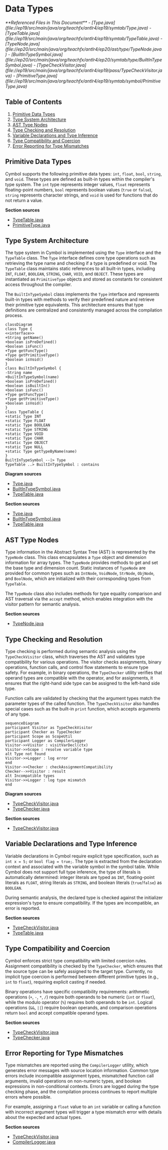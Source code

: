 # Data Types

<cite>
**Referenced Files in This Document**   
- [Type.java](file://ep19/src/main/java/org/teachfx/antlr4/ep19/symtab/Type.java)
- [TypeTable.java](file://ep19/src/main/java/org/teachfx/antlr4/ep19/symtab/TypeTable.java)
- [TypeNode.java](file://ep20/src/main/java/org/teachfx/antlr4/ep20/ast/type/TypeNode.java)
- [BuiltInTypeSymbol.java](file://ep20/src/main/java/org/teachfx/antlr4/ep20/symtab/type/BuiltInTypeSymbol.java)
- [TypeCheckVisitor.java](file://ep19/src/main/java/org/teachfx/antlr4/ep19/pass/TypeCheckVisitor.java)
- [PrimitiveType.java](file://ep19/src/main/java/org/teachfx/antlr4/ep19/symtab/symbol/PrimitiveType.java)
</cite>

## Table of Contents
1. [Primitive Data Types](#primitive-data-types)
2. [Type System Architecture](#type-system-architecture)
3. [AST Type Nodes](#ast-type-nodes)
4. [Type Checking and Resolution](#type-checking-and-resolution)
5. [Variable Declarations and Type Inference](#variable-declarations-and-type-inference)
6. [Type Compatibility and Coercion](#type-compatibility-and-coercion)
7. [Error Reporting for Type Mismatches](#error-reporting-for-type-mismatches)

## Primitive Data Types

Cymbol supports the following primitive data types: `int`, `float`, `bool`, `string`, and `void`. These types are defined as built-in types within the compiler's type system. The `int` type represents integer values, `float` represents floating-point numbers, `bool` represents boolean values (`true` or `false`), `string` represents character strings, and `void` is used for functions that do not return a value.

**Section sources**
- [TypeTable.java](file://ep19/src/main/java/org/teachfx/antlr4/ep19/symtab/TypeTable.java#L4-L32)
- [PrimitiveType.java](file://ep19/src/main/java/org/teachfx/antlr4/ep19/symtab/symbol/PrimitiveType.java#L1-L22)

## Type System Architecture

The type system in Cymbol is implemented using the `Type` interface and the `TypeTable` class. The `Type` interface defines core type operations such as retrieving the type name and checking if a type is predefined or void. The `TypeTable` class maintains static references to all built-in types, including `INT`, `FLOAT`, `BOOLEAN`, `STRING`, `CHAR`, `VOID`, and `OBJECT`. These types are instantiated as `PrimitiveType` objects and stored as constants for consistent access throughout the compiler.

The `BuiltInTypeSymbol` class implements the `Type` interface and represents built-in types with methods to verify their predefined nature and retrieve their primitive type equivalents. This architecture ensures that type definitions are centralized and consistently managed across the compilation process.

```mermaid
classDiagram
class Type {
<<interface>>
+String getName()
+boolean isPreDefined()
+boolean isFunc()
+Type getFuncType()
+Type getPrimitiveType()
+boolean isVoid()
}
class BuiltInTypeSymbol {
-String name
+BuiltInTypeSymbol(name)
+boolean isPreDefined()
+boolean isBuiltIn()
+boolean isFunc()
+Type getFuncType()
+Type getPrimitiveType()
+boolean isVoid()
}
class TypeTable {
+static Type INT
+static Type FLOAT
+static Type BOOLEAN
+static Type STRING
+static Type VOID
+static Type CHAR
+static Type OBJECT
+static Type NULL
+static Type getTypeByName(name)
}
BuiltInTypeSymbol --|> Type
TypeTable ..> BuiltInTypeSymbol : contains
```

**Diagram sources**
- [Type.java](file://ep19/src/main/java/org/teachfx/antlr4/ep19/symtab/Type.java#L2-L5)
- [BuiltInTypeSymbol.java](file://ep20/src/main/java/org/teachfx/antlr4/ep20/symtab/type/BuiltInTypeSymbol.java#L1-L39)
- [TypeTable.java](file://ep19/src/main/java/org/teachfx/antlr4/ep19/symtab/TypeTable.java#L4-L32)

**Section sources**
- [Type.java](file://ep19/src/main/java/org/teachfx/antlr4/ep19/symtab/Type.java#L2-L5)
- [BuiltInTypeSymbol.java](file://ep20/src/main/java/org/teachfx/antlr4/ep20/symtab/type/BuiltInTypeSymbol.java#L1-L39)
- [TypeTable.java](file://ep19/src/main/java/org/teachfx/antlr4/ep19/symtab/TypeTable.java#L4-L32)

## AST Type Nodes

Type information in the Abstract Syntax Tree (AST) is represented by the `TypeNode` class. This class encapsulates a `Type` object and dimension information for array types. The `TypeNode` provides methods to get and set the base type and dimension count. Static instances of `TypeNode` are provided for common types such as `IntNode`, `VoidNode`, `StrNode`, `ObjNode`, and `BoolNode`, which are initialized with their corresponding types from `TypeTable`.

The `TypeNode` class also includes methods for type equality comparison and AST traversal via the `accept` method, which enables integration with the visitor pattern for semantic analysis.

**Section sources**
- [TypeNode.java](file://ep20/src/main/java/org/teachfx/antlr4/ep20/ast/type/TypeNode.java#L1-L70)

## Type Checking and Resolution

Type checking is performed during semantic analysis using the `TypeCheckVisitor` class, which traverses the AST and validates type compatibility for various operations. The visitor checks assignments, binary operations, function calls, and control flow statements to ensure type safety. For example, in binary operations, the `TypeChecker` utility verifies that operand types are compatible with the operator, and for assignments, it ensures that the right-hand side type can be assigned to the left-hand side type.

Function calls are validated by checking that the argument types match the parameter types of the called function. The `TypeCheckVisitor` also handles special cases such as the built-in `print` function, which accepts arguments of any type.

```mermaid
sequenceDiagram
participant Visitor as TypeCheckVisitor
participant Checker as TypeChecker
participant Scope as ScopeUtil
participant Logger as CompilerLogger
Visitor->>Visitor : visitVarDecl(ctx)
Visitor->>Scope : resolve variable type
alt Type not found
Visitor->>Logger : log error
end
Visitor->>Checker : checkAssignmentCompatibility
Checker-->>Visitor : result
alt Incompatible types
Visitor->>Logger : log type mismatch
end
```

**Diagram sources**
- [TypeCheckVisitor.java](file://ep19/src/main/java/org/teachfx/antlr4/ep19/pass/TypeCheckVisitor.java#L1-L627)
- [TypeChecker.java](file://ep19/src/main/java/org/teachfx/antlr4/ep19/symtab/TypeChecker.java)

**Section sources**
- [TypeCheckVisitor.java](file://ep19/src/main/java/org/teachfx/antlr4/ep19/pass/TypeCheckVisitor.java#L1-L627)

## Variable Declarations and Type Inference

Variable declarations in Cymbol require explicit type specification, such as `int x = 5;` or `bool flag = true;`. The type is extracted from the declaration context and associated with the variable symbol in the symbol table. While Cymbol does not support full type inference, the type of literals is automatically determined: integer literals are typed as `INT`, floating-point literals as `FLOAT`, string literals as `STRING`, and boolean literals (`true`/`false`) as `BOOLEAN`.

During semantic analysis, the declared type is checked against the initializer expression's type to ensure compatibility. If the types are incompatible, an error is reported.

**Section sources**
- [TypeCheckVisitor.java](file://ep19/src/main/java/org/teachfx/antlr4/ep19/pass/TypeCheckVisitor.java#L70-L100)
- [TypeTable.java](file://ep19/src/main/java/org/teachfx/antlr4/ep19/symtab/TypeTable.java#L4-L32)

## Type Compatibility and Coercion

Cymbol enforces strict type compatibility with limited coercion rules. Assignment compatibility is checked by the `TypeChecker`, which ensures that the source type can be safely assigned to the target type. Currently, no implicit type coercion is performed between different primitive types (e.g., `int` to `float`), requiring explicit casting if needed.

Binary operations have specific compatibility requirements: arithmetic operations (`+`, `-`, `*`, `/`) require both operands to be numeric (`int` or `float`), while the modulo operator (`%`) requires both operands to be `int`. Logical operations (`&&`, `||`) require boolean operands, and comparison operations return `bool` and accept compatible operand types.

**Section sources**
- [TypeCheckVisitor.java](file://ep19/src/main/java/org/teachfx/antlr4/ep19/pass/TypeCheckVisitor.java#L150-L250)
- [TypeChecker.java](file://ep19/src/main/java/org/teachfx/antlr4/ep19/symtab/TypeChecker.java)

## Error Reporting for Type Mismatches

Type mismatches are reported using the `CompilerLogger` utility, which generates error messages with source location information. Common type errors include incompatible assignment types, mismatched function call arguments, invalid operations on non-numeric types, and boolean expressions in non-conditional contexts. Errors are logged during the type checking phase, and the compilation process continues to report multiple errors where possible.

For example, assigning a `float` value to an `int` variable or calling a function with incorrect argument types will trigger a type mismatch error with details about the expected and actual types.

**Section sources**
- [TypeCheckVisitor.java](file://ep19/src/main/java/org/teachfx/antlr4/ep19/pass/TypeCheckVisitor.java#L70-L627)
- [CompilerLogger.java](file://ep19/src/main/java/org/teachfx/antlr4/ep19/misc/CompilerLogger.java)